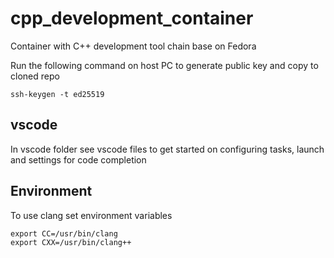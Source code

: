 # cpp_development_container
Container with C++ development tool chain base on Fedora

Run the following command on host PC to generate public key and copy to cloned repo
````
ssh-keygen -t ed25519
````
## vscode
In vscode folder see vscode files to get started on configuring tasks, launch and settings for code completion

## Environment
To use clang set environment variables
````
export CC=/usr/bin/clang
export CXX=/usr/bin/clang++
````
